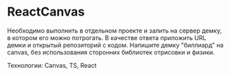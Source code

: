 # ReactCanvas

Необходимо выполнить в отдельном проекте и залить на сервер демку, в котором его можно потрогать. В качестве ответа приложить URL демки и открытый репозиторий с кодом. 
Напишите демку "биллиард" на canvas, без использования сторонних библиотек отрисовки и физики.

Технологии: Canvas, TS, React 
